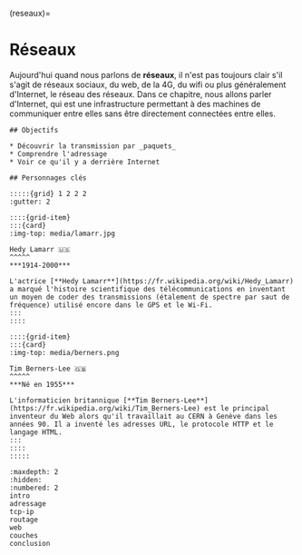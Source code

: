 (reseaux)=

# Réseaux

Aujourd'hui quand nous parlons de **réseaux**, il n'est pas toujours clair
s'il s'agit de réseaux sociaux, du web, de la 4G, du wifi ou plus généralement
d'Internet, le réseau des réseaux. 
Dans ce chapitre, nous allons parler d'Internet, qui est une infrastructure
permettant à des machines de communiquer entre elles sans être directement
connectées entre elles. 

`````{htmlonly}
## Objectifs

* Découvrir la transmission par _paquets_
* Comprendre l'adressage
* Voir ce qu'il y a derrière Internet

## Personnages clés

:::::{grid} 1 2 2 2
:gutter: 2

::::{grid-item}
:::{card}
:img-top: media/lamarr.jpg

Hedy Lamarr 🇺🇸
^^^^^
***1914-2000***

L'actrice [**Hedy Lamarr**](https://fr.wikipedia.org/wiki/Hedy_Lamarr) a marqué l'histoire scientifique des télécommunications en inventant un moyen de coder des transmissions (étalement de spectre par saut de fréquence) utilisé encore dans le GPS et le Wi-Fi.
:::
::::

::::{grid-item}
:::{card}
:img-top: media/berners.png

Tim Berners-Lee 🇬🇧
^^^^^
***Né en 1955***

L'informaticien britannique [**Tim Berners-Lee**](https://fr.wikipedia.org/wiki/Tim_Berners-Lee) est le principal inventeur du Web alors qu'il travaillait au CERN à Genève dans les années 90. Il a inventé les adresses URL, le protocole HTTP et le langage HTML.
:::
::::
:::::
`````

```{toctree}
:maxdepth: 2
:hidden:
:numbered: 2
intro
adressage
tcp-ip
routage
web
couches
conclusion
```
